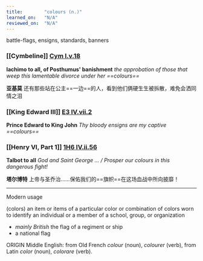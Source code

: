 ```yaml
---
title:        "colours (n.)"
learned_on:   "N/A"
reviewed_on:  "N/A"
---
```


battle-flags, ensigns, standards, banners

### [[Cymbeline]] [Cym I.v.18](https://www.shakespeareswords.com/Public/Play.aspx?Act=1&Scene=5&WorkId=7#137054) 

**Iachimo to all, of Posthumus' banishment** *the approbation of those that weep this lamentable divorce under her ==colours==*

**亚基莫** 还有那些站在公主==一边==的人，看到他们俩硬生生被拆散，难免会洒同情之泪

### [[King Edward III]] [E3 IV.vii.2](https://www.shakespeareswords.com/Public/Play.aspx?Act=4&Scene=7&WorkId=14#165182) 

**Prince Edward to King John** *Thy bloody ensigns are my captive ==colours==*

### [[Henry VI, Part 1]] [1H6 IV.ii.56](https://www.shakespeareswords.com/Public/Play.aspx?Act=4&Scene=2&WorkId=25#203357)

**Talbot to all** *God and Saint George ... / Prosper our colours in this dangerous fight!*

**塔尔博特** 上帝与圣乔治……保佑我们的==旗帜==在这场血战中所向披靡！

-----

Modern usage

 (colors) an item or items of a particular color or combination of colors worn to identify an individual or a member of a school, group, or organization
 
- *mainly British* the flag of a regiment or ship
- a national flag

ORIGIN Middle English: from Old French *colour* (noun), *colourer* (verb), from Latin *color* (noun), *colorare* (verb).
